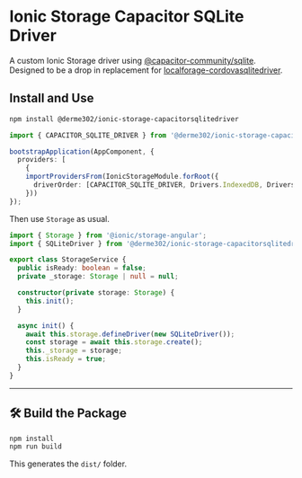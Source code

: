 # Ionic Storage Capacitor SQLite Driver

A custom Ionic Storage driver using [@capacitor-community/sqlite](https://github.com/capacitor-community/sqlite). Designed to be a drop in replacement for [localforage-cordovasqlitedriver](https://github.com/thgreasi/localForage-cordovaSQLiteDriver).

## Install and Use

```bash
npm install @derme302/ionic-storage-capacitorsqlitedriver
```

```ts
import { CAPACITOR_SQLITE_DRIVER } from '@derme302/ionic-storage-capacitorsqlitedriver';

bootstrapApplication(AppComponent, {
  providers: [
    {
    importProvidersFrom(IonicStorageModule.forRoot({
      driverOrder: [CAPACITOR_SQLITE_DRIVER, Drivers.IndexedDB, Drivers.LocalStorage]
    }))
});
```
Then use `Storage` as usual.

```ts
import { Storage } from '@ionic/storage-angular';
import { SQLiteDriver } from '@derme302/ionic-storage-capacitorsqlitedriver';

export class StorageService {
  public isReady: boolean = false;
  private _storage: Storage | null = null;

  constructor(private storage: Storage) {
    this.init();
  }

  async init() {
    await this.storage.defineDriver(new SQLiteDriver());
    const storage = await this.storage.create();
    this._storage = storage;
    this.isReady = true;
  }
}
```

---

## 🛠 Build the Package

```bash
npm install
npm run build
```

This generates the `dist/` folder.
